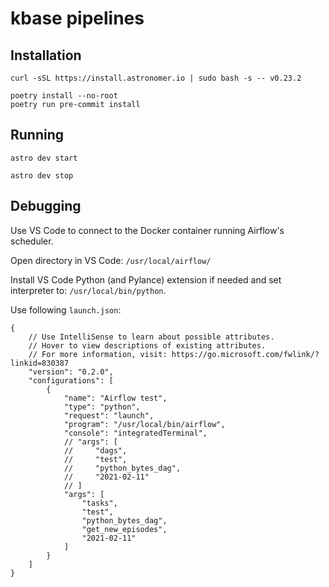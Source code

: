 # kbase pipelines

## Installation

```
curl -sSL https://install.astronomer.io | sudo bash -s -- v0.23.2
```

```
poetry install --no-root
poetry run pre-commit install
```

## Running

```
astro dev start
```

```
astro dev stop
```

## Debugging

Use VS Code to connect to the Docker container running Airflow's scheduler.

Open directory in VS Code: `/usr/local/airflow/`

Install VS Code Python (and Pylance) extension if needed and set interpreter to: `/usr/local/bin/python`.

Use following `launch.json`:

```{json}
{
    // Use IntelliSense to learn about possible attributes.
    // Hover to view descriptions of existing attributes.
    // For more information, visit: https://go.microsoft.com/fwlink/?linkid=830387
    "version": "0.2.0",
    "configurations": [
        {
            "name": "Airflow test",
            "type": "python",
            "request": "launch",
            "program": "/usr/local/bin/airflow",
            "console": "integratedTerminal",
            // "args": [
            //     "dags",
            //     "test",
            //     "python_bytes_dag",
            //     "2021-02-11"
            // ]
            "args": [
                "tasks",
                "test",
                "python_bytes_dag",
                "get_new_episodes",
                "2021-02-11"
            ]
        }
    ]
}
```
